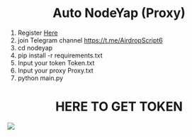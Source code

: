 <h1 align="center">Auto NodeYap (Proxy)</h1>

1. Register <a href="https://app.nodepay.ai/register?ref=0V328e7o9cTa0Zy" target="_blank">Here</a>
2. join Telegram channel
https://t.me/AirdropScript6
3. cd nodeyap
4. pip install -r requirements.txt
5. Input your token Token.txt
6. Input your proxy Proxy.txt
7. python main.py



<h1 align="center">HERE TO GET TOKEN</h1>

<img align="center" src="https://github.com/user-attachments/assets/f9b92be6-36b7-4325-a3c6-7c2f9538bd07">
